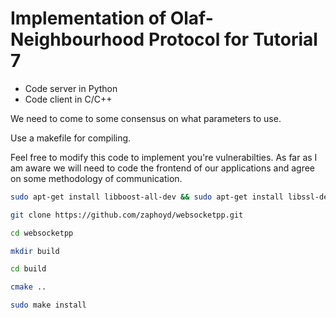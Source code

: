 # Implementation of Olaf-Neighbourhood Protocol for Tutorial 7

- Code server in Python
- Code client in C/C++

We need to come to some consensus on what parameters to use.

Use a makefile for compiling.

Feel free to modify this code to implement you're vulnerabilties. As far as I am aware we will need to code the frontend of our applications and agree on some methodology of communication.

```bash
sudo apt-get install libboost-all-dev && sudo apt-get install libssl-dev

git clone https://github.com/zaphoyd/websocketpp.git

cd websocketpp

mkdir build

cd build

cmake ..

sudo make install
```
